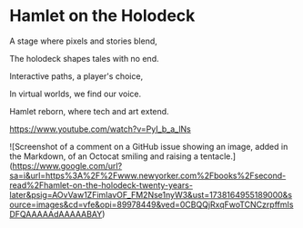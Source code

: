 # Hamlet on the Holodeck

A stage where pixels and stories blend,

The holodeck shapes tales with no end.

Interactive paths, a player's choice,

In virtual worlds, we find our voice.

Hamlet reborn, where tech and art extend.

https://www.youtube.com/watch?v=PyI_b_a_lNs

![Screenshot of a comment on a GitHub issue showing an image, added in the Markdown, of an Octocat smiling and raising a tentacle.] (https://www.google.com/url?sa=i&url=https%3A%2F%2Fwww.newyorker.com%2Fbooks%2Fsecond-read%2Fhamlet-on-the-holodeck-twenty-years-later&psig=AOvVaw1ZFimIavOF_FM2Nse1nyW3&ust=1738164955189000&source=images&cd=vfe&opi=89978449&ved=0CBQQjRxqFwoTCNCzrpffmIsDFQAAAAAdAAAAABAY)
